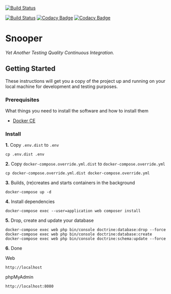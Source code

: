 [![Build Status](https://dev.azure.com/villegerc/Snooper/_apis/build/status/cvilleger.snooper)](https://dev.azure.com/villegerc/Snooper/_build/latest?definitionId=1)

[![Build Status](https://travis-ci.com/cvilleger/snooper.svg?branch=master)](https://travis-ci.com/cvilleger/snooper)
[![Codacy Badge](https://api.codacy.com/project/badge/Grade/ae4ee848bd824bd680e7bf8b0040c60a)](https://www.codacy.com/app/cvilleger/snooper)
[![Codacy Badge](https://api.codacy.com/project/badge/Coverage/ae4ee848bd824bd680e7bf8b0040c60a)](https://www.codacy.com/app/cvilleger/snooper)


# Snooper
*Yet Another Testing Quality Continuous Integration.*

## Getting Started

These instructions will get you a copy of the project up and running on your local machine for development and testing purposes.

### Prerequisites

What things you need to install the software and how to install them

- [Docker CE](https://www.docker.com/community-edition)

### Install

**1.** Copy `.env.dist` to `.env`

```
cp .env.dist .env
```

**2.** Copy `docker-compose.override.yml.dist` to `docker-compose.override.yml`

```
cp docker-compose.override.yml.dist docker-compose.override.yml
```

**3.** Builds, (re)creates and starts containers in the background

```
docker-compose up -d
```

**4.** Install dependencies

```
docker-compose exec --user=application web composer install
```

**5.** Drop, create and update your database

```
docker-compose exec web php bin/console doctrine:database:drop --force
docker-compose exec web php bin/console doctrine:database:create
docker-compose exec web php bin/console doctrine:schema:update --force
```

**6.** Done

Web
```
http://localhost
```

phpMyAdmin
```
http://localhost:8080
```
